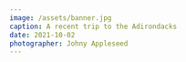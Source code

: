 ```yaml
---
image: /assets/banner.jpg
caption: A recent trip to the Adirondacks
date: 2021-10-02
photographer: Johny Appleseed
---
```

